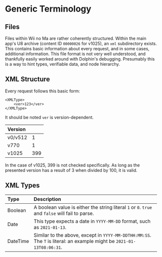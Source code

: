 # Generic Terminology

## Files

Files within Wii no Ma are rather coherently structured. Within the main app's U8 archive \(content ID `00000026` for v1025\), an `xml` subdirectory exists. This contains basic information about every request, and in some cases, additional information. This file format is not very well understood, and thankfully easily worked around with Dolphin's debugging. Presumably this is a way to hint types, verifiable data, and node hierarchy.

## XML Structure

Every request follows this basic form:

```markup
<XMLType>
    <ver>123</ver>
</XMLType>
```

It should be noted `ver` is version-dependent.

| Version |  |
| :--- | :--- |
| v0/v512 | 1 |
| v770 | 1 |
| v1025 | 399 |

In the case of v1025, 399 is not checked specifically. As long as the presented version has a result of 3 when divided by 100, it is valid.

## XML Types

| Type | Description |
| :--- | :--- |
| Boolean | A boolean value is either the string literal `1` or `0`. `true` and `false` will fail to parse. |
| Date | This type expects a date in `YYYY-MM-DD` format, such as `2021-01-13`. |
| DateTime | Similar to the above, except in `YYYY-MM-DDTHH:MM:SS`. The `T` is literal: an example might be `2021-01-13T08:06:31`. |

